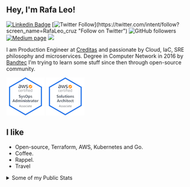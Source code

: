## Hey, I'm Rafa Leo!

[![Linkedin Badge](https://img.shields.io/badge/-Rafael%20Cruz-blue?style=flat&logo=Linkedin&logoColor=white&link=https://www.linkedin.com/in/rafael-leonardo-cruz/)](https://www.linkedin.com/in/rafael-leonardo-cruz/ "Connect on LinkedIn")
[![Twitter Follow](https://img.shields.io/twitter/follow/RafaLeo_cruz?)](https://twitter.com/intent/follow?screen_name=RafaLeo_cruz "Follow on Twitter")
![GitHub followers](https://img.shields.io/github/followers/rafaelleonardocruz?label=Follow&style=social)
[![Medium page](https://img.shields.io/badge/Medium-12100E?style=flat&logo=medium&logoColor=white&link=https://rafa-leo.medium.com/)](https://rafa-leo.medium.com/ "Follow on Medium")
![](https://visitor-badge.glitch.me/badge?page_id=rafaelleonardocruz.rafaelleonardocruz?style=flat)

I am Production Engineer at [Creditas](https://www.creditas.com/) and passionate by Cloud, IaC, SRE philosophy and microservices. Degree in Computer Network in 2016 by [Bandtec](https://www.sptech.school/) I'm trying to learn some stuff since then through open-source community.


[![AWS Certified SysOps Administrator - Associate](images/aws-certified-sysops-administrator-associate.png)](https://www.credly.com/badges/4b59878b-6b31-4788-b912-fdaf4af675ff/public_url)
[![AWS Certified Solutions Architect - Associate](images/aws-certified-solutions-architect-associate.png)](https://www.credly.com/badges/e74be55d-f9aa-4d7b-913a-bf7b8179874b/public_url)


## I like

- Open-source, Terraform, AWS, Kubernetes and Go.
- Coffee.
- Rappel.
- Travel

<details>
  <summary>Some of my Public Stats</summary>
  
  [![My Github Stats](https://github-readme-stats.vercel.app/api?username=rafaelleonardocruz&show_icons=true&title_color=fff&icon_color=79ff97&text_color=9f9f9f&bg_color=151515)](https://github.com/rafaelleonardocruz)

  ![Top Languages](https://github-readme-stats.vercel.app/api/top-langs/?username=rafaelleonardocruz)

  ![Profile Views](https://komarev.com/ghpvc/?username=rafaelleonardocruz&color=blue)
  ----
  
</details>
